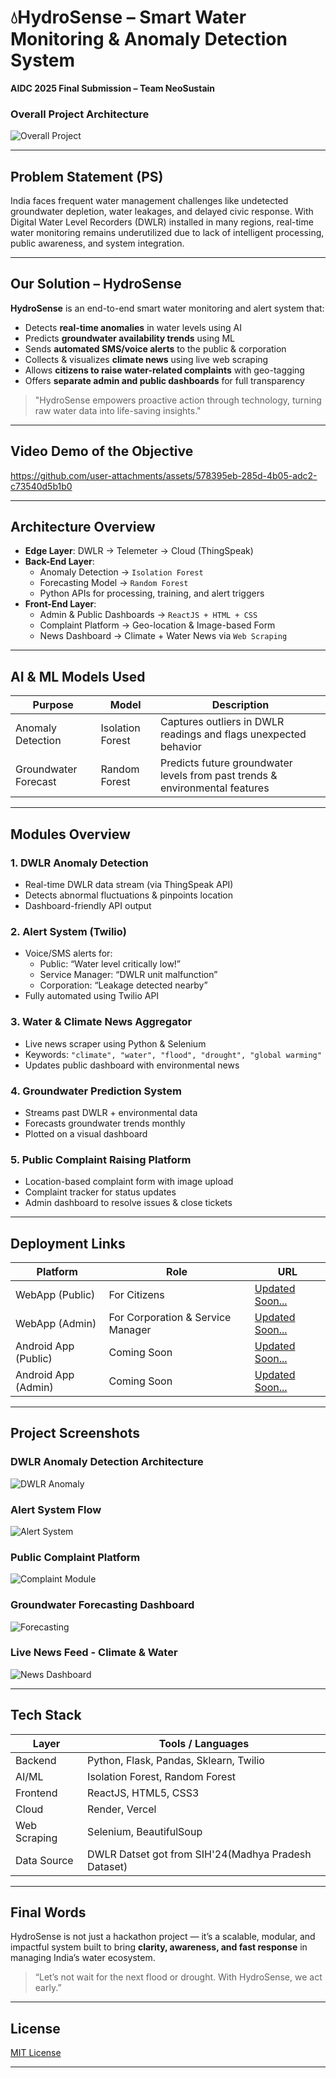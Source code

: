 # 💧HydroSense – Smart Water Monitoring & Anomaly Detection System  
**AIDC 2025 Final Submission – Team NeoSustain**

###  Overall Project Architecture
![Overall Project](Images/Overall.jpg)

---

##  Problem Statement (PS)

India faces frequent water management challenges like undetected groundwater depletion, water leakages, and delayed civic response. With Digital Water Level Recorders (DWLR) installed in many regions, real-time water monitoring remains underutilized due to lack of intelligent processing, public awareness, and system integration.

---

##  Our Solution – HydroSense

**HydroSense** is an end-to-end smart water monitoring and alert system that:
- Detects **real-time anomalies** in water levels using AI
- Predicts **groundwater availability trends** using ML
- Sends **automated SMS/voice alerts** to the public & corporation
- Collects & visualizes **climate news** using live web scraping
- Allows **citizens to raise water-related complaints** with geo-tagging
- Offers **separate admin and public dashboards** for full transparency

>  "HydroSense empowers proactive action through technology, turning raw water data into life-saving insights."

---
## Video Demo of the Objective
https://github.com/user-attachments/assets/578395eb-285d-4b05-adc2-c73540d5b1b0

---
##  Architecture Overview

- **Edge Layer**: DWLR → Telemeter → Cloud (ThingSpeak)
- **Back-End Layer**:
  - Anomaly Detection → `Isolation Forest`
  - Forecasting Model → `Random Forest`
  - Python APIs for processing, training, and alert triggers
- **Front-End Layer**:
  - Admin & Public Dashboards → `ReactJS + HTML + CSS`
  - Complaint Platform → Geo-location & Image-based Form
  - News Dashboard → Climate + Water News via `Web Scraping`

---

##  AI & ML Models Used

| Purpose | Model | Description |
|--------|-------|-------------|
| Anomaly Detection | Isolation Forest | Captures outliers in DWLR readings and flags unexpected behavior |
| Groundwater Forecast | Random Forest | Predicts future groundwater levels from past trends & environmental features |

---

##  Modules Overview

###  1. **DWLR Anomaly Detection**
- Real-time DWLR data stream (via ThingSpeak API)
- Detects abnormal fluctuations & pinpoints location
- Dashboard-friendly API output

###  2. **Alert System (Twilio)**
- Voice/SMS alerts for:
  - Public: “Water level critically low!”
  - Service Manager: “DWLR unit malfunction”
  - Corporation: “Leakage detected nearby”
- Fully automated using Twilio API

###  3. **Water & Climate News Aggregator**
- Live news scraper using Python & Selenium
- Keywords: `"climate", "water", "flood", "drought", "global warming"`
- Updates public dashboard with environmental news

###  4. **Groundwater Prediction System**
- Streams past DWLR + environmental data
- Forecasts groundwater trends monthly
- Plotted on a visual dashboard

###  5. **Public Complaint Raising Platform**
- Location-based complaint form with image upload
- Complaint tracker for status updates
- Admin dashboard to resolve issues & close tickets

---

##  Deployment Links

| Platform | Role | URL |
|----------|------|-----|
|  WebApp (Public) | For Citizens | [Updated Soon...]() |
|  WebApp (Admin) | For Corporation & Service Manager | [Updated Soon...]() |
|  Android App (Public) | Coming Soon | [Updated Soon...](#) |
|  Android App (Admin) | Coming Soon | [Updated Soon...](#) |

---

##  Project Screenshots

###  DWLR Anomaly Detection Architecture
![DWLR Anomaly](Images/dwlranomaly.jpg)

###  Alert System Flow
![Alert System](Images/alertsystem.jpg)

###  Public Complaint Platform
![Complaint Module](Images/publiceompaint.jpg)

###  Groundwater Forecasting Dashboard
![Forecasting](Images/gwf.jpg)

###  Live News Feed - Climate & Water
![News Dashboard](Images/news.jpg)

---

##  Tech Stack

| Layer | Tools / Languages |
|-------|-------------------|
| Backend | Python, Flask, Pandas, Sklearn, Twilio |
| AI/ML | Isolation Forest, Random Forest |
| Frontend | ReactJS, HTML5, CSS3 |
| Cloud | Render, Vercel |
| Web Scraping | Selenium, BeautifulSoup |
| Data Source | DWLR Datset got from SIH'24(Madhya Pradesh Dataset) |

---

##  Final Words

HydroSense is not just a hackathon project — it’s a scalable, modular, and impactful system built to bring **clarity, awareness, and fast response** in managing India’s water ecosystem.

> “Let’s not wait for the next flood or drought. With HydroSense, we act early.”

---

##  License

[MIT License](LICENSE)

---


